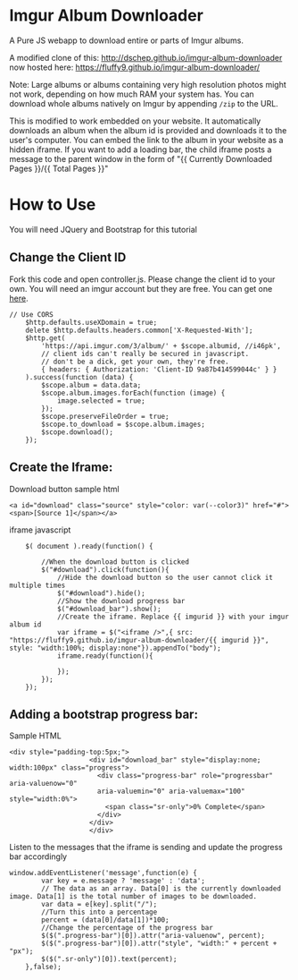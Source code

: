 Imgur Album Downloader
======================

A Pure JS webapp to download entire or parts of Imgur albums.

A modified clone of this: http://dschep.github.io/imgur-album-downloader now hosted here: https://fluffy9.github.io/imgur-album-downloader/

Note: Large albums or albums containing very high resolution photos
might not work, depending on how much RAM your system has. You can
download whole albums natively on Imgur by appending `/zip` to the URL.

This is modified to work embedded on your website. It automatically downloads an album when the album id is provided and downloads it to the user's computer. You can embed the link to the album in your website as a hidden iframe. If you want to add a loading bar, the child iframe posts a message to the parent window in the form of "{{ Currently Downloaded Pages }}/{{ Total Pages }}"

# How to Use

You will need JQuery and Bootstrap for this tutorial

## Change the Client ID

Fork this code and open controller.js. Please change the client id to your own. You will need an imgur account but they are free. You can get one [here](https://api.imgur.com/oauth2/addclient).

```
// Use CORS
    $http.defaults.useXDomain = true;
    delete $http.defaults.headers.common['X-Requested-With'];
    $http.get(
        'https://api.imgur.com/3/album/' + $scope.albumid, //i46pk',
        // client ids can't really be secured in javascript.
        // don't be a dick, get your own, they're free.
        { headers: { Authorization: 'Client-ID 9a87b414599044c' } }
    ).success(function (data) {
        $scope.album = data.data;
        $scope.album.images.forEach(function (image) {
            image.selected = true;
        });
        $scope.preserveFileOrder = true;
        $scope.to_download = $scope.album.images;
        $scope.download();
    });
```

## Create the Iframe:

Download button sample html

```
<a id="download" class="source" style="color: var(--color3)" href="#"><span>[Source 1]</span></a>

``` 

iframe javascript

```
	$( document ).ready(function() {
		
		//When the download button is clicked
		$("#download").click(function(){
			//Hide the download button so the user cannot click it multiple times
			$("#download").hide();
			//Show the download progress bar
			$("#download_bar").show();
			//Create the iframe. Replace {{ imgurid }} with your imgur album id
			var iframe = $("<iframe />",{ src: "https://fluffy9.github.io/imgur-album-downloader/{{ imgurid }}", style: "width:100%; display:none"}).appendTo("body");
			iframe.ready(function(){
				
			});
		});
	});

```

## Adding a bootstrap progress bar:

Sample HTML

```
<div style="padding-top:5px;">
					<div id="download_bar" style="display:none; width:100px" class="progress">
					  <div class="progress-bar" role="progressbar" aria-valuenow="0"
					  aria-valuemin="0" aria-valuemax="100" style="width:0%">
						<span class="sr-only">0% Complete</span>
					  </div>
					</div>
					</div>
```

Listen to the messages that the iframe is sending and update the progress bar accordingly

```
window.addEventListener('message',function(e) {
		var key = e.message ? 'message' : 'data';
		// The data as an array. Data[0] is the currently downloaded image. Data[1] is the total number of images to be downloaded. 
		var data = e[key].split("/");
		//Turn this into a percentage
		percent = (data[0]/data[1])*100;
		//Change the percentage of the progress bar
		$($(".progress-bar")[0]).attr("aria-valuenow", percent);
		$($(".progress-bar")[0]).attr("style", "width:" + percent + "px");
		$($(".sr-only")[0]).text(percent);
	},false);
```	

